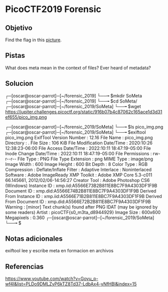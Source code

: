 # PicoCTF2019 Forensic
## Objetivo
Find the flag in this [picture](https://jupiter.challenges.picoctf.org/static/916b07b4c87062c165ace1d3d31ef655/pico_img.png).
## Pistas
What does meta mean in the context of files?
Ever heard of metadata?
## Solucion
┌─[oscar@oscar-parrot]─[~/forensic_2019]
└──╼ $mkdir SoMeta
┌─[oscar@oscar-parrot]─[~/forensic_2019]
└──╼ $cd SoMeta/
┌─[oscar@oscar-parrot]─[~/forensic_2019/SoMeta]
└──╼ $wget https://jupiter.challenges.picoctf.org/static/916b07b4c87062c165ace1d3d31ef655/pico_img.png 

┌─[oscar@oscar-parrot]─[~/forensic_2019/SoMeta]
└──╼ $ls
pico_img.png
┌─[oscar@oscar-parrot]─[~/forensic_2019/SoMeta]
└──╼ $exiftool pico_img.png 
ExifTool Version Number         : 12.16
File Name                       : pico_img.png
Directory                       : .
File Size                       : 106 KiB
File Modification Date/Time     : 2020:10:26 12:38:23-06:00
File Access Date/Time           : 2022:10:11 18:47:19-05:00
File Inode Change Date/Time     : 2022:10:11 18:47:19-05:00
File Permissions                : rw-r--r--
File Type                       : PNG
File Type Extension             : png
MIME Type                       : image/png
Image Width                     : 600
Image Height                    : 600
Bit Depth                       : 8
Color Type                      : RGB
Compression                     : Deflate/Inflate
Filter                          : Adaptive
Interlace                       : Noninterlaced
Software                        : Adobe ImageReady
XMP Toolkit                     : Adobe XMP Core 5.3-c011 66.145661, 2012/02/06-14:56:27
Creator Tool                    : Adobe Photoshop CS6 (Windows)
Instance ID                     : xmp.iid:A5566E73B2B811E8BC7F9A4303DF1F9B
Document ID                     : xmp.did:A5566E74B2B811E8BC7F9A4303DF1F9B
Derived From Instance ID        : xmp.iid:A5566E71B2B811E8BC7F9A4303DF1F9B
Derived From Document ID        : xmp.did:A5566E72B2B811E8BC7F9A4303DF1F9B
Warning                         : [minor] Text chunk(s) found after PNG IDAT (may be ignored by some readers)
Artist                          : picoCTF{s0_m3ta_d8944929}
Image Size                      : 600x600
Megapixels                      : 0.360
┌─[oscar@oscar-parrot]─[~/forensic_2019/SoMeta]
└──╼ $



## Notas adicionales
exiftool lee y escribe meta en formacion en archivos

## Referencias
https://www.youtube.com/watch?v=Govu_p-wf4I&list=PLDo9DMLZyP6kTZ8Td37-LdbAx4-yNfHBl&index=15
